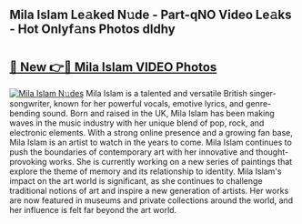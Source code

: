 ## Mila Islam Le𝚊ked N𝚞de - Part-qNO Video Le𝚊ks - Hot Onlyf𝚊ns Photos dldhy

# <h2><a href="http://ab63021.deff.icu/?id=Mila+Islam">🔗 New 👉🔴 Mila Islam VIDEO Photos</a></h2>

[![Mila Islam N𝚞des](https://i.imgur.com/rIISA9y.gif)](http://ab63021.deff.icu/?id=Mila+Islam)
Mila Islam is a talented and versatile British singer-songwriter, known for her powerful vocals, emotive lyrics, and genre-bending sound. Born and raised in the UK, Mila Islam has been making waves in the music industry with her unique blend of pop, rock, and electronic elements. With a strong online presence and a growing fan base, Mila Islam is an artist to watch in the years to come. Mila Islam continues to push the boundaries of contemporary art with her innovative and thought-provoking works. She is currently working on a new series of paintings that explore the theme of memory and its relationship to identity. Mila Islam's impact on the art world is significant, as she continues to challenge traditional notions of art and inspire a new generation of artists. Her works are now featured in museums and private collections around the world, and her influence is felt far beyond the art world.
